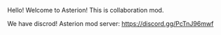 Hello! Welcome to Asterion!
This is collaboration mod.

We have discrod!
Asterion mod server: https://discord.gg/PcTnJ96mwf
